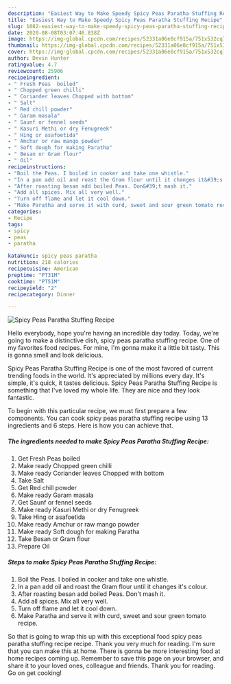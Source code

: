 ```yaml
---
description: "Easiest Way to Make Speedy Spicy Peas Paratha Stuffing Recipe"
title: "Easiest Way to Make Speedy Spicy Peas Paratha Stuffing Recipe"
slug: 1082-easiest-way-to-make-speedy-spicy-peas-paratha-stuffing-recipe
date: 2020-08-08T03:07:46.838Z
image: https://img-global.cpcdn.com/recipes/52331a06e8cf915a/751x532cq70/spicy-peas-paratha-stuffing-recipe-recipe-main-photo.jpg
thumbnail: https://img-global.cpcdn.com/recipes/52331a06e8cf915a/751x532cq70/spicy-peas-paratha-stuffing-recipe-recipe-main-photo.jpg
cover: https://img-global.cpcdn.com/recipes/52331a06e8cf915a/751x532cq70/spicy-peas-paratha-stuffing-recipe-recipe-main-photo.jpg
author: Devin Hunter
ratingvalue: 4.7
reviewcount: 25906
recipeingredient:
- " Fresh Peas  boiled"
- " Chopped green chilli"
- " Coriander leaves Chopped with bottom"
- " Salt"
- " Red chill powder"
- " Garam masala"
- " Saunf or fennel seeds"
- " Kasuri Methi or dry Fenugreek"
- " Hing or asafoetida"
- " Amchur or raw mango powder"
- " Soft dough for making Paratha"
- " Besan or Gram flour"
- " Oil"
recipeinstructions:
- "Boil the Peas. I boiled in cooker and take one whistle."
- "In a pan add oil and roast the Gram flour until it changes it&#39;s colour."
- "After roasting besan add boiled Peas. Don&#39;t mash it."
- "Add all spices. Mix all very well."
- "Turn off flame and let it cool down."
- "Make Paratha and serve it with curd, sweet and sour green tomato recipe."
categories:
- Recipe
tags:
- spicy
- peas
- paratha

katakunci: spicy peas paratha 
nutrition: 218 calories
recipecuisine: American
preptime: "PT31M"
cooktime: "PT51M"
recipeyield: "2"
recipecategory: Dinner

---
```



![Spicy Peas Paratha Stuffing Recipe](https://img-global.cpcdn.com/recipes/52331a06e8cf915a/751x532cq70/spicy-peas-paratha-stuffing-recipe-recipe-main-photo.jpg)

Hello everybody, hope you're having an incredible day today. Today, we're going to make a distinctive dish, spicy peas paratha stuffing recipe. One of my favorites food recipes. For mine, I'm gonna make it a little bit tasty. This is gonna smell and look delicious.

Spicy Peas Paratha Stuffing Recipe is one of the most favored of current trending foods in the world. It's appreciated by millions every day. It's simple, it's quick, it tastes delicious. Spicy Peas Paratha Stuffing Recipe is something that I've loved my whole life. They are nice and they look fantastic.




To begin with this particular recipe, we must first prepare a few components. You can cook spicy peas paratha stuffing recipe using 13 ingredients and 6 steps. Here is how you can achieve that.

<!--inarticleads1-->

##### The ingredients needed to make Spicy Peas Paratha Stuffing Recipe:

1. Get  Fresh Peas  boiled
1. Make ready  Chopped green chilli
1. Make ready  Coriander leaves Chopped with bottom
1. Take  Salt
1. Get  Red chill powder
1. Make ready  Garam masala
1. Get  Saunf or fennel seeds
1. Make ready  Kasuri Methi or dry Fenugreek
1. Take  Hing or asafoetida
1. Make ready  Amchur or raw mango powder
1. Make ready  Soft dough for making Paratha
1. Take  Besan or Gram flour
1. Prepare  Oil




<!--inarticleads2-->

##### Steps to make Spicy Peas Paratha Stuffing Recipe:

1. Boil the Peas. I boiled in cooker and take one whistle.
1. In a pan add oil and roast the Gram flour until it changes it&#39;s colour.
1. After roasting besan add boiled Peas. Don&#39;t mash it.
1. Add all spices. Mix all very well.
1. Turn off flame and let it cool down.
1. Make Paratha and serve it with curd, sweet and sour green tomato recipe.




So that is going to wrap this up with this exceptional food spicy peas paratha stuffing recipe recipe. Thank you very much for reading. I'm sure that you can make this at home. There is gonna be more interesting food at home recipes coming up. Remember to save this page on your browser, and share it to your loved ones, colleague and friends. Thank you for reading. Go on get cooking!
